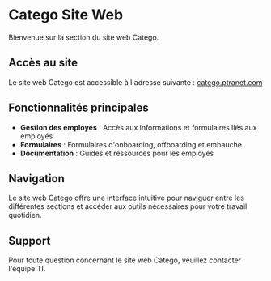 # Catego Site Web

Bienvenue sur la section du site web Catego.

## Accès au site

Le site web Catego est accessible à l'adresse suivante : [catego.ptranet.com](https://catego.ptranet.com)

## Fonctionnalités principales

- **Gestion des employés** : Accès aux informations et formulaires liés aux employés
- **Formulaires** : Formulaires d'onboarding, offboarding et embauche
- **Documentation** : Guides et ressources pour les employés

## Navigation

Le site web Catego offre une interface intuitive pour naviguer entre les différentes sections et accéder aux outils nécessaires pour votre travail quotidien.

## Support

Pour toute question concernant le site web Catego, veuillez contacter l'équipe TI.

